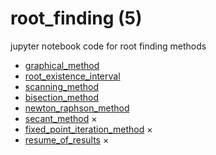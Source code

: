 # root_finding (5)
jupyter notebook code for root finding methods

+ [graphical_method](graphical_method.ipynb)
+ [root_existence_interval](root_existence_interval.ipynb)
+ [scanning_method](scanning_method.ipynb)
+ [bisection_method](bisection_method.ipynb)
+ [newton_raphson_method](newton_raphson_method.ipynb)
+ [secant_method](secant_method.ipynb) $\times$
+ [fixed_point_iteration_method](fixed_point_iteration_method.ipynb) $\times$
+ [resume_of_results](resume_of_results.ipynb) $\times$
